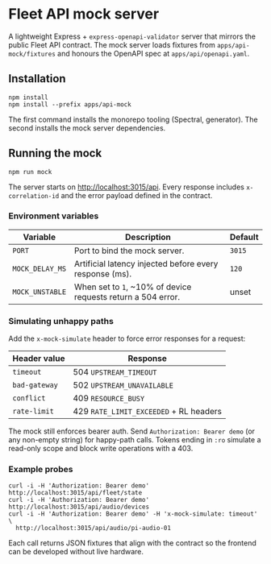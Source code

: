 # Fleet API mock server

A lightweight Express + `express-openapi-validator` server that mirrors the
public Fleet API contract. The mock server loads fixtures from
`apps/api-mock/fixtures` and honours the OpenAPI spec at `apps/api/openapi.yaml`.

## Installation

```
npm install
npm install --prefix apps/api-mock
```

The first command installs the monorepo tooling (Spectral, generator). The
second installs the mock server dependencies.

## Running the mock

```
npm run mock
```

The server starts on <http://localhost:3015/api>. Every response includes
`x-correlation-id` and the error payload defined in the contract.

### Environment variables

| Variable        | Description                                                  | Default |
| --------------- | ------------------------------------------------------------ | ------- |
| `PORT`          | Port to bind the mock server.                                | `3015`  |
| `MOCK_DELAY_MS` | Artificial latency injected before every response (ms).      | `120`   |
| `MOCK_UNSTABLE` | When set to `1`, ~10% of device requests return a 504 error. | unset   |

### Simulating unhappy paths

Add the `x-mock-simulate` header to force error responses for a request:

| Header value  | Response                               |
| ------------- | -------------------------------------- |
| `timeout`     | 504 `UPSTREAM_TIMEOUT`                 |
| `bad-gateway` | 502 `UPSTREAM_UNAVAILABLE`             |
| `conflict`    | 409 `RESOURCE_BUSY`                    |
| `rate-limit`  | 429 `RATE_LIMIT_EXCEEDED` + RL headers |

The mock still enforces bearer auth. Send `Authorization: Bearer demo` (or any
non-empty string) for happy-path calls. Tokens ending in `:ro` simulate a
read-only scope and block write operations with a 403.

### Example probes

```
curl -i -H 'Authorization: Bearer demo' http://localhost:3015/api/fleet/state
curl -i -H 'Authorization: Bearer demo' http://localhost:3015/api/audio/devices
curl -i -H 'Authorization: Bearer demo' -H 'x-mock-simulate: timeout' \
  http://localhost:3015/api/audio/pi-audio-01
```

Each call returns JSON fixtures that align with the contract so the frontend can
be developed without live hardware.
